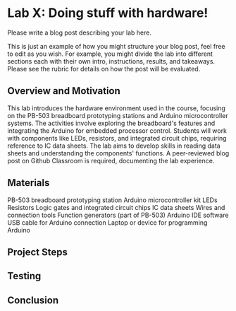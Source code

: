 # Lab X: Doing stuff with hardware!

Please write a blog post describing your lab here.

This is just an example of how you might structure your blog post, feel free to edit as you wish. For example, you might divide the lab into different sections each with their own intro, instructions, results, and takeaways. Please see the rubric for details on how the post will be evaluated.

## Overview and Motivation
This lab introduces the hardware environment used in the course, focusing on the PB-503 breadboard prototyping stations and Arduino microcontroller systems. The activities involve exploring the breadboard's features and integrating the Arduino for embedded processor control. Students will work with components like LEDs, resistors, and integrated circuit chips, requiring reference to IC data sheets. The lab aims to develop skills in reading data sheets and understanding the components' functions. A peer-reviewed blog post on Github Classroom is required, documenting the lab experience.

## Materials
PB-503 breadboard prototyping station
Arduino microcontroller kit
LEDs
Resistors
Logic gates and integrated circuit chips
IC data sheets
Wires and connection tools
Function generators (part of PB-503)
Arduino IDE software
USB cable for Arduino connection
Laptop or device for programming Arduino

## Project Steps

## Testing

## Conclusion





